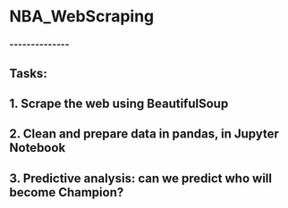 # NBA_WebScraping
### --------------

## Tasks:


## 1. Scrape the web using BeautifulSoup
## 2. Clean and prepare data in pandas, in Jupyter Notebook
## 3. Predictive analysis: can we predict who will become Champion?
